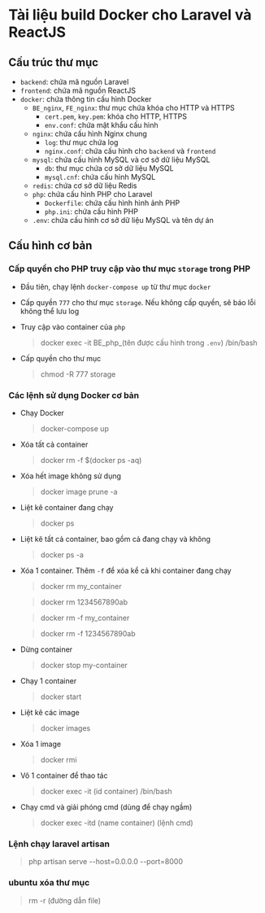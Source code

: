 # Tài liệu build Docker cho Laravel và ReactJS

## Cấu trúc thư mục

- `backend`: chứa mã nguồn Laravel
- `frontend`: chứa mã nguồn ReactJS
- `docker`: chứa thông tin cấu hình Docker
    - `BE_nginx`, `FE_nginx`: thư mục chứa khóa cho HTTP và HTTPS
        - `cert.pem`, `key.pem`: khóa cho HTTP, HTTPS
        - `env.conf`: chứa mật khẩu cấu hình
    - `nginx`: chứa cấu hình Nginx chung
        - `log`: thư mục chứa log
        - `nginx.conf`: chứa cấu hình cho `backend` và `frontend`
    - `mysql`: chứa cấu hình MySQL và cơ sở dữ liệu MySQL
        - `db`: thư mục chứa cơ sở dữ liệu MySQL
        - `mysql.cnf`: chứa cấu hình MySQL
    - `redis`: chứa cơ sở dữ liệu Redis
    - `php`: chứa cấu hình PHP cho Laravel
        - `Dockerfile`: chứa cấu hình hình ảnh PHP
        - `php.ini`: chứa cấu hình PHP
    - `.env`: chứa cấu hình cơ sở dữ liệu MySQL và tên dự án

## Cấu hình cơ bản

### Cấp quyền cho PHP truy cập vào thư mục `storage` trong PHP

- Đầu tiên, chạy lệnh `docker-compose up` từ thư mục `docker`
- Cấp quyền `777` cho thư mục `storage`. Nếu không cấp quyền, sẽ báo lỗi không thể lưu log
- Truy cập vào container của `php`

  > docker exec -it BE_php_(tên được cấu hình trong `.env`) /bin/bash

- Cấp quyền cho thư mục

  > chmod -R 777 storage

### Các lệnh sử dụng Docker cơ bản

- Chạy Docker

  > docker-compose up

- Xóa tất cả container

  > docker rm -f $(docker ps -aq)

- Xóa hết image không sử dụng

  > docker image prune -a

- Liệt kê container đang chạy

  > docker ps

- Liệt kê tất cả container, bao gồm cả đang chạy và không

  > docker ps -a

- Xóa 1 container. Thêm `-f` để xóa kể cả khi container đang chạy

  > docker rm my_container

  > docker rm 1234567890ab

  > docker rm -f my_container

  > docker rm -f 1234567890ab

- Dừng container

  > docker stop my-container

- Chạy 1 container

  > docker start <container-id>

- Liệt kê các image
    >docker images
- Xóa 1 image
    >docker rmi <image-id>
- Vô 1 container để thao tác
    >docker exec -it (id container) /bin/bash
- Chạy cmd và giải phóng cmd (dùng để chạy ngầm)
    >docker exec -itd (name container) (lệnh cmd)


### Lệnh chạy laravel artisan 
>php artisan serve --host=0.0.0.0 --port=8000

### ubuntu xóa thư mục
>rm -r (đường dẫn file)
